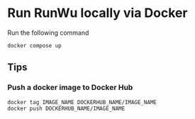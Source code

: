 # Run RunWu locally via Docker
Run the following command
```
docker compose up
```

## Tips
### Push a docker image to Docker Hub
```
docker tag IMAGE_NAME DOCKERHUB_NAME/IMAGE_NAME
docker push DOCKERHUB_NAME/IMAGE_NAME
```